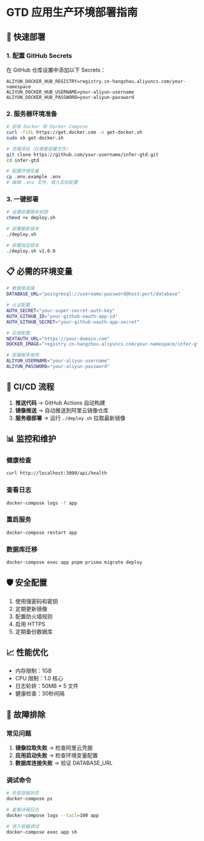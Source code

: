 # GTD 应用生产环境部署指南

## 🚀 快速部署

### 1. 配置 GitHub Secrets

在 GitHub 仓库设置中添加以下 Secrets：

```
ALIYUN_DOCKER_HUB_REGISTRY=registry.cn-hangzhou.aliyuncs.com/your-namespace
ALIYUN_DOCKER_HUB_USERNAME=your-aliyun-username
ALIYUN_DOCKER_HUB_PASSWORD=your-aliyun-password
```

### 2. 服务器环境准备

```bash
# 安装 Docker 和 Docker Compose
curl -fsSL https://get.docker.com -o get-docker.sh
sudo sh get-docker.sh

# 克隆项目（仅需要部署文件）
git clone https://github.com/your-username/infer-gtd.git
cd infer-gtd

# 配置环境变量
cp .env.example .env
# 编辑 .env 文件，填入实际配置
```

### 3. 一键部署

```bash
# 设置部署脚本权限
chmod +x deploy.sh

# 部署最新版本
./deploy.sh

# 部署指定版本
./deploy.sh v1.0.0
```

## 📋 必需的环境变量

```bash
# 数据库连接
DATABASE_URL="postgresql://username:password@host:port/database"

# 认证配置
AUTH_SECRET="your-super-secret-auth-key"
AUTH_GITHUB_ID="your-github-oauth-app-id"
AUTH_GITHUB_SECRET="your-github-oauth-app-secret"

# 应用配置
NEXTAUTH_URL="https://your-domain.com"
DOCKER_IMAGE="registry.cn-hangzhou.aliyuncs.com/your-namespace/infer-gtd:latest"

# 部署脚本使用
ALIYUN_USERNAME="your-aliyun-username"
ALIYUN_PASSWORD="your-aliyun-password"
```

## 🔄 CI/CD 流程

1. **推送代码** → GitHub Actions 自动构建
2. **镜像推送** → 自动推送到阿里云镜像仓库
3. **服务器部署** → 运行 `./deploy.sh` 拉取最新镜像

## 📊 监控和维护

### 健康检查
```bash
curl http://localhost:3000/api/health
```

### 查看日志
```bash
docker-compose logs -f app
```

### 重启服务
```bash
docker-compose restart app
```

### 数据库迁移
```bash
docker-compose exec app pnpm prisma migrate deploy
```

## 🛡️ 安全配置

1. 使用强密码和密钥
2. 定期更新镜像
3. 配置防火墙规则
4. 启用 HTTPS
5. 定期备份数据库

## 📈 性能优化

- 内存限制：1GB
- CPU 限制：1.0 核心
- 日志轮转：50MB × 5 文件
- 健康检查：30秒间隔

## 🔧 故障排除

### 常见问题
1. **镜像拉取失败** → 检查阿里云凭据
2. **应用启动失败** → 检查环境变量配置
3. **数据库连接失败** → 验证 DATABASE_URL

### 调试命令
```bash
# 检查容器状态
docker-compose ps

# 查看详细日志
docker-compose logs --tail=100 app

# 进入容器调试
docker-compose exec app sh
```

